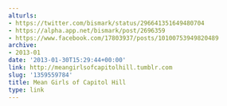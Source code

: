 ```yaml
---
alturls:
- https://twitter.com/bismark/status/296641351649480704
- https://alpha.app.net/bismark/post/2696359
- https://www.facebook.com/17803937/posts/10100753949820489
archive:
- 2013-01
date: '2013-01-30T15:29:44+00:00'
link: http://meangirlsofcapitolhill.tumblr.com
slug: '1359559784'
title: Mean Girls of Capitol Hill
type: link
---
```





